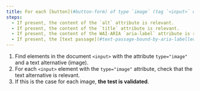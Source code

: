 ```yaml
---
title: For each [button](#button-form) of type `image` (tag `<input>` with the attribute `type="image"`), having a [text alternative](#text-alternative-image), is this alternative relevant (excluding special cases)
steps:
  - If present, the content of the `alt` attribute is relevant.
  - If present, the content of the `title` attribute is relevant.
  - If present, the content of the WAI-ARIA `aria-label` attribute is relevant.
  - If present, the [text passage](#text-passage-bound-by-aria-labelledby-or-aria-describedby) associated via the `aria-labelledby` WAI-ARIA attribute is relevant.
---
```


1. Find elements in the document `<input>` with the attribute `type="image"` and a text alternative (image).
2. For each `<input>` element with the `type="image"` attribute, check that the text alternative is relevant.
3. If this is the case for each image, **the test is validated**.
